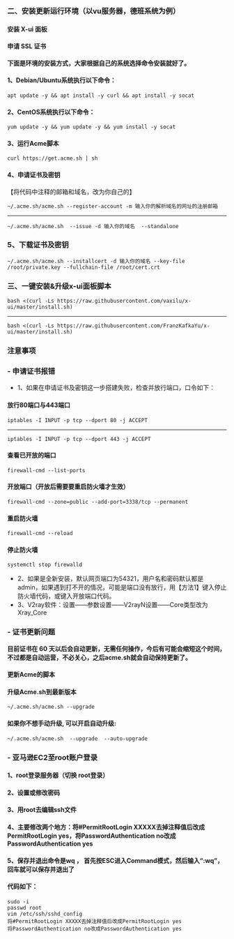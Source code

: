 ### 二、安装更新运行环境（以vu服务器，德班系统为例）
#### 安装 X-ui 面板
#### 申请 SSL 证书

**下面是环境的安装方式，大家根据自己的系统选择命令安装就好了。**

#### 1、Debian/Ubuntu系统执行以下命令：
    apt update -y && apt install -y curl && apt install -y socat
    
#### 2、CentOS系统执行以下命令：
    yum update -y && yum update -y && yum install -y socat
    
#### 3、运行Acme脚本
    curl https://get.acme.sh | sh
    
#### 4、申请证书及密钥
【将代码中注释的邮箱和域名，改为你自己的】

    ~/.acme.sh/acme.sh --register-account -m 输入你的解析域名的网址的注册邮箱
--------
    ~/.acme.sh/acme.sh  --issue -d 输入你的域名  --standalone
    
### 5、下载证书及密钥
    ~/.acme.sh/acme.sh --installcert -d 输入你的域名 --key-file /root/private.key --fullchain-file /root/cert.crt

### 三、一键安装&升级x-ui面板脚本
    bash <(curl -Ls https://raw.githubusercontent.com/vaxilu/x-ui/master/install.sh)
-------- 
    bash <(curl -Ls https://raw.githubusercontent.com/FranzKafkaYu/x-ui/master/install.sh)


### 注意事项
### - 申请证书报错

- 1、如果在申请证书及密钥这一步搭建失败，检查并放行端口，口令如下：
#### 放行80端口与443端口
    iptables -I INPUT -p tcp --dport 80 -j ACCEPT
--------
    iptables -I INPUT -p tcp --dport 443 -j ACCEPT
#### 查看已开放的端口
    firewall-cmd --list-ports
#### 开放端口（开放后需要要重启防火墙才生效）
    firewall-cmd --zone=public --add-port=3338/tcp --permanent
#### 重启防火墙
    firewall-cmd --reload
#### 停止防火墙
    systemctl stop firewalld

- 2、如果是全新安装，默认网页端口为54321，用户名和密码默认都是admin，如果遇到打不开的情况，可能是端口没有放行，用【方法1】键入停止防火墙代码，或键入开放端口代码。
- 3、V2ray软件：设置——参数设置——V2rayN设置——Core类型改为Xray_Core


### - 证书更新问题
**目前证书在 60 天以后会自动更新，无需任何操作，今后有可能会缩短这个时间，不过都是自动运营，不必关心，之后acme.sh就会自动保持更新了。**
#### 更新Acme的脚本
#### 升级Acme.sh到最新版本
    ~/.acme.sh/acme.sh --upgrade
#### 如果你不想手动升级, 可以开启自动升级:
    ~/.acme.sh/acme.sh  --upgrade  --auto-upgrade


### - 亚马逊EC2至root账户登录

#### 1、root登录服务器（切换 root登录）
#### 2、设置或修改密码
#### 3、用root去编辑ssh文件
#### 4、主要修改两个地方：将#PermitRootLogin XXXXX去掉注释值后改成PermitRootLogin yes，将PasswordAuthentication no改成PasswordAuthentication yes
#### 5、保存并退出命令是wq ， 首先按ESC进入Command模式，然后输入“:wq”，回车就可以保存并退出了

#### 代码如下：
    sudo -i
    passwd root
    vim /etc/ssh/sshd_config
    将#PermitRootLogin XXXXX去掉注释值后改成PermitRootLogin yes
    将PasswordAuthentication no改成PasswordAuthentication yes
























